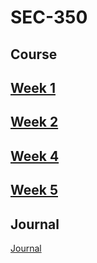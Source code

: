 # SEC-350

## Course

## [Week 1](https://github.com/Michael-Pinelli/SEC-350/wiki/Week-1)

## [Week 2](https://github.com/Michael-Pinelli/SEC-350/wiki/Week-2)

## [Week 4](https://github.com/Michael-Pinelli/SEC-350/wiki/Week-4)

## [Week 5](https://github.com/Michael-Pinelli/SEC-350/wiki/Week-5)

## Journal
[Journal](https://github.com/Michael-Pinelli/SEC-350/wiki)

